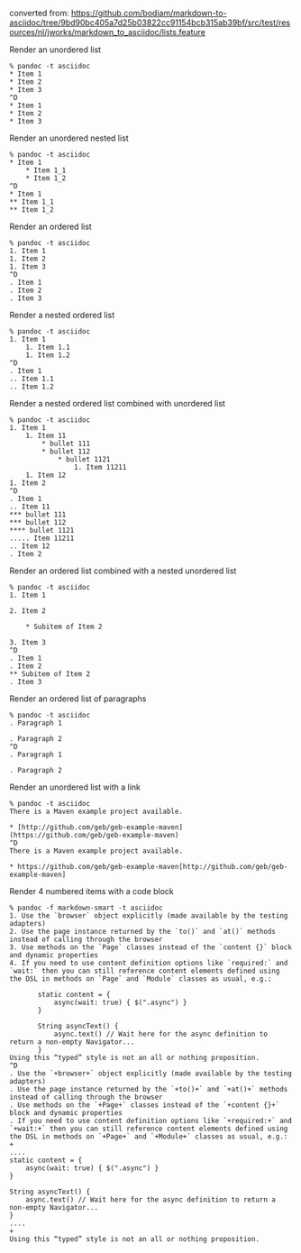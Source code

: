 converted from: <https://github.com/bodiam/markdown-to-asciidoc/tree/9bd90bc405a7d25b03822cc91154bcb315ab39bf/src/test/resources/nl/jworks/markdown_to_asciidoc/lists.feature>

Render an unordered list

```
% pandoc -t asciidoc
* Item 1
* Item 2
* Item 3
^D
* Item 1
* Item 2
* Item 3
```


Render an unordered nested list

```
% pandoc -t asciidoc
* Item 1
    * Item 1_1
    * Item 1_2
^D
* Item 1
** Item 1_1
** Item 1_2
```


Render an ordered list

```
% pandoc -t asciidoc
1. Item 1
1. Item 2
1. Item 3
^D
. Item 1
. Item 2
. Item 3
```


Render a nested ordered list

```
% pandoc -t asciidoc
1. Item 1
    1. Item 1.1
    1. Item 1.2
^D
. Item 1
.. Item 1.1
.. Item 1.2
```


Render a nested ordered list combined with unordered list

```
% pandoc -t asciidoc
1. Item 1
    1. Item 11
        * bullet 111
        * bullet 112
            * bullet 1121
                1. Item 11211
    1. Item 12
1. Item 2
^D
. Item 1
.. Item 11
*** bullet 111
*** bullet 112
**** bullet 1121
..... Item 11211
.. Item 12
. Item 2
```


Render an ordered list combined with a nested unordered list

```
% pandoc -t asciidoc
1. Item 1

2. Item 2

    * Subitem of Item 2

3. Item 3
^D
. Item 1
. Item 2
** Subitem of Item 2
. Item 3
```


Render an ordered list of paragraphs

```
% pandoc -t asciidoc
. Paragraph 1

. Paragraph 2
^D
. Paragraph 1

. Paragraph 2
```


Render an unordered list with a link

```
% pandoc -t asciidoc
There is a Maven example project available.

* [http://github.com/geb/geb-example-maven](https://github.com/geb/geb-example-maven)
^D
There is a Maven example project available.

* https://github.com/geb/geb-example-maven[http://github.com/geb/geb-example-maven]
```


Render 4 numbered items with a code block

```
% pandoc -f markdown-smart -t asciidoc
1. Use the `browser` object explicitly (made available by the testing adapters)
2. Use the page instance returned by the `to()` and `at()` methods instead of calling through the browser
3. Use methods on the `Page` classes instead of the `content {}` block and dynamic properties
4. If you need to use content definition options like `required:` and `wait:` then you can still reference content elements defined using the DSL in methods on `Page` and `Module` classes as usual, e.g.:

       static content = {
           async(wait: true) { $(".async") }
       }

       String asyncText() {
           async.text() // Wait here for the async definition to return a non-empty Navigator...
       }
Using this “typed” style is not an all or nothing proposition.
^D
. Use the `+browser+` object explicitly (made available by the testing
adapters)
. Use the page instance returned by the `+to()+` and `+at()+` methods
instead of calling through the browser
. Use methods on the `+Page+` classes instead of the `+content {}+`
block and dynamic properties
. If you need to use content definition options like `+required:+` and
`+wait:+` then you can still reference content elements defined using
the DSL in methods on `+Page+` and `+Module+` classes as usual, e.g.:
+
....
static content = {
    async(wait: true) { $(".async") }
}

String asyncText() {
    async.text() // Wait here for the async definition to return a non-empty Navigator...
}
....
+
Using this “typed” style is not an all or nothing proposition.
```


